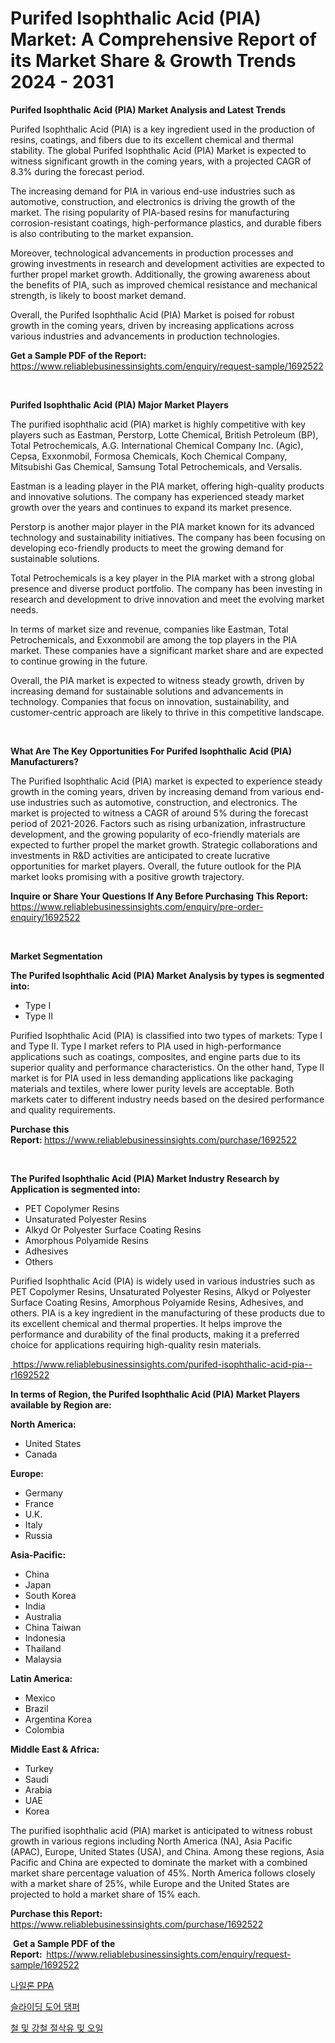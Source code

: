 <p><h1>Purifed Isophthalic Acid (PIA) Market: A Comprehensive Report of its Market Share & Growth Trends 2024 - 2031</h1></p><p><strong>Purifed Isophthalic Acid (PIA) Market Analysis and Latest Trends</strong></p>
<p><p>Purifed Isophthalic Acid (PIA) is a key ingredient used in the production of resins, coatings, and fibers due to its excellent chemical and thermal stability. The global Purifed Isophthalic Acid (PIA) Market is expected to witness significant growth in the coming years, with a projected CAGR of 8.3% during the forecast period.</p><p>The increasing demand for PIA in various end-use industries such as automotive, construction, and electronics is driving the growth of the market. The rising popularity of PIA-based resins for manufacturing corrosion-resistant coatings, high-performance plastics, and durable fibers is also contributing to the market expansion.</p><p>Moreover, technological advancements in production processes and growing investments in research and development activities are expected to further propel market growth. Additionally, the growing awareness about the benefits of PIA, such as improved chemical resistance and mechanical strength, is likely to boost market demand.</p><p>Overall, the Purifed Isophthalic Acid (PIA) Market is poised for robust growth in the coming years, driven by increasing applications across various industries and advancements in production technologies.</p></p>
<p><strong>Get a Sample PDF of the Report:&nbsp;</strong> <a href="https://www.reliablebusinessinsights.com/enquiry/request-sample/1692522">https://www.reliablebusinessinsights.com/enquiry/request-sample/1692522</a></p>
<p>&nbsp;</p>
<p><strong>Purifed Isophthalic Acid (PIA) Major Market Players</strong></p>
<p><p>The purified isophthalic acid (PIA) market is highly competitive with key players such as Eastman, Perstorp, Lotte Chemical, British Petroleum (BP), Total Petrochemicals, A.G. International Chemical Company Inc. (Agic), Cepsa, Exxonmobil, Formosa Chemicals, Koch Chemical Company, Mitsubishi Gas Chemical, Samsung Total Petrochemicals, and Versalis.</p><p>Eastman is a leading player in the PIA market, offering high-quality products and innovative solutions. The company has experienced steady market growth over the years and continues to expand its market presence.</p><p>Perstorp is another major player in the PIA market known for its advanced technology and sustainability initiatives. The company has been focusing on developing eco-friendly products to meet the growing demand for sustainable solutions.</p><p>Total Petrochemicals is a key player in the PIA market with a strong global presence and diverse product portfolio. The company has been investing in research and development to drive innovation and meet the evolving market needs.</p><p>In terms of market size and revenue, companies like Eastman, Total Petrochemicals, and Exxonmobil are among the top players in the PIA market. These companies have a significant market share and are expected to continue growing in the future.</p><p>Overall, the PIA market is expected to witness steady growth, driven by increasing demand for sustainable solutions and advancements in technology. Companies that focus on innovation, sustainability, and customer-centric approach are likely to thrive in this competitive landscape.</p></p>
<p>&nbsp;</p>
<p><strong>What Are The Key Opportunities For Purifed Isophthalic Acid (PIA) Manufacturers?</strong></p>
<p><p>The Purified Isophthalic Acid (PIA) market is expected to experience steady growth in the coming years, driven by increasing demand from various end-use industries such as automotive, construction, and electronics. The market is projected to witness a CAGR of around 5% during the forecast period of 2021-2026. Factors such as rising urbanization, infrastructure development, and the growing popularity of eco-friendly materials are expected to further propel the market growth. Strategic collaborations and investments in R&D activities are anticipated to create lucrative opportunities for market players. Overall, the future outlook for the PIA market looks promising with a positive growth trajectory.</p></p>
<p><strong>Inquire or Share Your Questions If Any Before Purchasing This Report:</strong> <a href="https://www.reliablebusinessinsights.com/enquiry/pre-order-enquiry/1692522">https://www.reliablebusinessinsights.com/enquiry/pre-order-enquiry/1692522</a></p>
<p>&nbsp;</p>
<p><strong>Market Segmentation</strong></p>
<p><strong>The Purifed Isophthalic Acid (PIA) Market Analysis by types is segmented into:</strong></p>
<p><ul><li>Type I</li><li>Type II</li></ul></p>
<p><p>Purified Isophthalic Acid (PIA) is classified into two types of markets: Type I and Type II. Type I market refers to PIA used in high-performance applications such as coatings, composites, and engine parts due to its superior quality and performance characteristics. On the other hand, Type II market is for PIA used in less demanding applications like packaging materials and textiles, where lower purity levels are acceptable. Both markets cater to different industry needs based on the desired performance and quality requirements.</p></p>
<p><strong>Purchase this Report:&nbsp;</strong><a href="https://www.reliablebusinessinsights.com/purchase/1692522">https://www.reliablebusinessinsights.com/purchase/1692522</a></p>
<p>&nbsp;</p>
<p><strong>The Purifed Isophthalic Acid (PIA) Market Industry Research by Application is segmented into:</strong></p>
<p><ul><li>PET Copolymer Resins</li><li>Unsaturated Polyester Resins</li><li>Alkyd Or Polyester Surface Coating Resins</li><li>Amorphous Polyamide Resins</li><li>Adhesives</li><li>Others</li></ul></p>
<p><p>Purified Isophthalic Acid (PIA) is widely used in various industries such as PET Copolymer Resins, Unsaturated Polyester Resins, Alkyd or Polyester Surface Coating Resins, Amorphous Polyamide Resins, Adhesives, and others. PIA is a key ingredient in the manufacturing of these products due to its excellent chemical and thermal properties. It helps improve the performance and durability of the final products, making it a preferred choice for applications requiring high-quality resin materials.</p></p>
<p><a href="https://www.reliablebusinessinsights.com/purifed-isophthalic-acid-pia--r1692522">&nbsp;https://www.reliablebusinessinsights.com/purifed-isophthalic-acid-pia--r1692522</a></p>
<p><strong>In terms of Region, the Purifed Isophthalic Acid (PIA) Market Players available by Region are:</strong></p>
<p>
    <p> <strong> North America: </strong>
        <ul>
            <li>United States</li>
            <li>Canada</li>
        </ul>
        </p> 
    <p> <strong> Europe: </strong>
        <ul>
            <li>Germany</li>
            <li>France</li>
            <li>U.K.</li>
            <li>Italy</li>
            <li>Russia</li>
        </ul>
        </p> 
    <p> <strong> Asia-Pacific: </strong>
        <ul>
            <li>China</li>
            <li>Japan</li>
            <li>South Korea</li>
            <li>India</li>
            <li>Australia</li>
            <li>China Taiwan</li>
            <li>Indonesia</li>
            <li>Thailand</li>
            <li>Malaysia</li>
        </ul>
        </p> 
    <p> <strong> Latin America: </strong>
        <ul>
            <li>Mexico</li>
            <li>Brazil</li>
            <li>Argentina Korea</li>
            <li>Colombia</li>
        </ul>
        </p> 
    <p> <strong> Middle East & Africa: </strong>
        <ul>
            <li>Turkey</li>
            <li>Saudi</li>
            <li>Arabia</li>
            <li>UAE</li>
            <li>Korea</li>
        </ul>
    </p>
    </p>
<p><p>The purified isophthalic acid (PIA) market is anticipated to witness robust growth in various regions including North America (NA), Asia Pacific (APAC), Europe, United States (USA), and China. Among these regions, Asia Pacific and China are expected to dominate the market with a combined market share percentage valuation of 45%. North America follows closely with a market share of 25%, while Europe and the United States are projected to hold a market share of 15% each.</p></p>
<p><strong>Purchase this Report: </strong><a href="https://www.reliablebusinessinsights.com/purchase/1692522">https://www.reliablebusinessinsights.com/purchase/1692522</a></p>
<p>&nbsp;<strong>Get a Sample PDF of the Report:&nbsp;&nbsp;</strong><a href="https://www.reliablebusinessinsights.com/enquiry/request-sample/1692522">https://www.reliablebusinessinsights.com/enquiry/request-sample/1692522</a></p>
<p><strong></strong></p>
<p><p><a href="https://medium.com/@munchkin678568/%EB%82%98%EC%9D%BC%EB%A1%A0-ppa-%EC%8B%9C%EC%9E%A5-%EC%9D%B8%EC%82%AC%EC%9D%B4%ED%8A%B8-%EC%8B%9C%EC%9E%A5-%EB%8F%99%ED%96%A5-%EC%84%B1%EC%9E%A5-2024%EB%85%84%EB%B6%80%ED%84%B0-2031%EB%85%84%EA%B9%8C%EC%A7%80-%EC%98%88%EC%B8%A1-dfdd9becc3a0">나일론 PPA</a></p><p><a href="https://medium.com/@alexemumu2022/%EC%8A%AC%EB%9D%BC%EC%9D%B4%EB%94%A9-%EB%8F%84%EC%96%B4-%EB%8C%90%ED%8D%BC-%EC%8B%9C%EC%9E%A5-%EC%84%B1%EA%B3%B5%EC%A0%81%EC%9D%B8-%EB%B9%84%EC%A6%88%EB%8B%88%EC%8A%A4-%EC%A0%84%EB%9E%B5%EC%9D%98-%EC%97%B4%EC%87%A0-2031%EB%85%84%EA%B9%8C%EC%A7%80-%EC%98%88%EC%B8%A1-87c5922c41eb">슬라이딩 도어 댐퍼</a></p><p><a href="https://medium.com/@koleledner/%EC%B2%A0%EA%B0%95-%EB%B0%8F-%EC%B2%A0%EA%B0%95-%EC%A0%88%EB%8B%A8%EC%9A%A9-%EC%9C%A4%ED%99%9C%EC%9C%A0-%EB%B0%8F-%EC%98%A4%EC%9D%BC-%EC%8B%9C%EC%9E%A5-%EB%B6%84%EC%84%9D-%EA%B7%B8%EC%9D%98-cagr-%EC%8B%9C%EC%9E%A5-%EC%84%B8%EB%B6%84%ED%99%94-%EB%B0%8F-%EA%B8%80%EB%A1%9C%EB%B2%8C-%EC%82%B0%EC%97%85-%EA%B0%9C%EC%9A%94-5860194b3b51">철 및 강철 절삭유 및 오일</a></p></p>